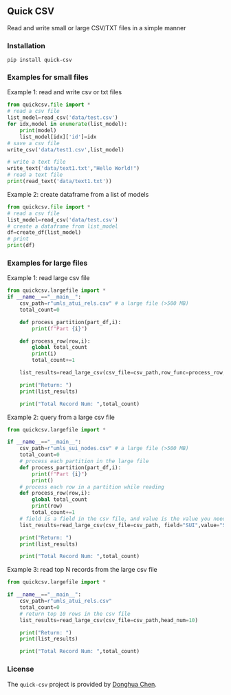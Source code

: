 ## Quick CSV

Read and write small or large CSV/TXT files in a simple manner

### Installation
```pip
pip install quick-csv
```

### Examples for small files
Example 1: read and write csv or txt files
```python
from quickcsv.file import *
# read a csv file
list_model=read_csv('data/test.csv')
for idx,model in enumerate(list_model):
    print(model)
    list_model[idx]['id']=idx
# save a csv file
write_csv('data/test1.csv',list_model)

# write a text file
write_text('data/text1.txt',"Hello World!")
# read a text file
print(read_text('data/text1.txt'))
```
Example 2: create dataframe from a list of models
```python
from quickcsv.file import *
# read a csv file
list_model=read_csv('data/test.csv')
# create a dataframe from list_model
df=create_df(list_model)
# print
print(df)
```

### Examples for large files
Example 1: read large csv file
```python
from quickcsv.largefile import *
if __name__=="__main__":
    csv_path=r"umls_atui_rels.csv" # a large file (>500 MB)
    total_count=0

    def process_partition(part_df,i):
        print(f"Part {i}")

    def process_row(row,i):
        global total_count
        print(i)
        total_count+=1

    list_results=read_large_csv(csv_file=csv_path,row_func=process_row,partition_func=process_partition)

    print("Return: ")
    print(list_results)

    print("Total Record Num: ",total_count)

```

Example 2: query from a large csv file
```python
from quickcsv.largefile import *

if __name__=="__main__":
    csv_path=r"umls_sui_nodes.csv" # a large file (>500 MB)
    total_count=0
    # process each partition in the large file
    def process_partition(part_df,i):
        print(f"Part {i}")
        print()
    # process each row in a partition while reading
    def process_row(row,i):
        global total_count
        print(row)
        total_count+=1
    # field is a field in the csv file, and value is the value you need to find within the csv file
    list_results=read_large_csv(csv_file=csv_path, field="SUI",value="S0000004", append_row=True, row_func=process_row,partition_func=process_partition)

    print("Return: ")
    print(list_results)

    print("Total Record Num: ",total_count)
```

Example 3: read top N records from the large csv file
```python
from quickcsv.largefile import *

if __name__=="__main__":
    csv_path=r"umls_atui_rels.csv"
    total_count=0
    # return top 10 rows in the csv file
    list_results=read_large_csv(csv_file=csv_path,head_num=10)

    print("Return: ")
    print(list_results)

    print("Total Record Num: ",total_count)
```

### License

The `quick-csv` project is provided by [Donghua Chen](https://github.com/dhchenx). 

